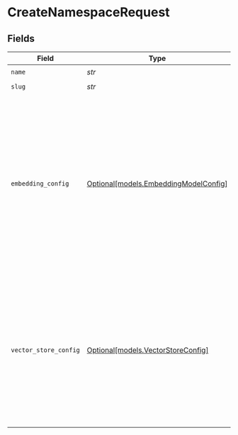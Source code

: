 # CreateNamespaceRequest


## Fields

| Field                                                                                                                                                                    | Type                                                                                                                                                                     | Required                                                                                                                                                                 | Description                                                                                                                                                              |
| ------------------------------------------------------------------------------------------------------------------------------------------------------------------------ | ------------------------------------------------------------------------------------------------------------------------------------------------------------------------ | ------------------------------------------------------------------------------------------------------------------------------------------------------------------------ | ------------------------------------------------------------------------------------------------------------------------------------------------------------------------ |
| `name`                                                                                                                                                                   | *str*                                                                                                                                                                    | :heavy_check_mark:                                                                                                                                                       | N/A                                                                                                                                                                      |
| `slug`                                                                                                                                                                   | *str*                                                                                                                                                                    | :heavy_check_mark:                                                                                                                                                       | N/A                                                                                                                                                                      |
| `embedding_config`                                                                                                                                                       | [Optional[models.EmbeddingModelConfig]](../models/embeddingmodelconfig.md)                                                                                               | :heavy_minus_sign:                                                                                                                                                       | The embedding model config. If not provided, our managed embedding model will be used. Note: You can't change the embedding model config after the namespace is created. |
| `vector_store_config`                                                                                                                                                    | [Optional[models.VectorStoreConfig]](../models/vectorstoreconfig.md)                                                                                                     | :heavy_minus_sign:                                                                                                                                                       | The vector store config. If not provided, our managed vector store will be used. Note: You can't change the vector store config after the namespace is created.          |